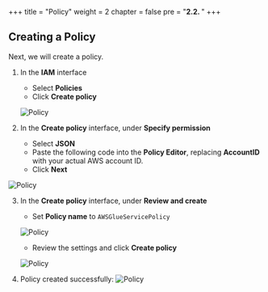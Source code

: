 +++
title = "Policy"
weight = 2
chapter = false
pre = "<b>2.2. </b>"
+++

## Creating a Policy

Next, we will create a policy.

1. In the **IAM** interface

   - Select **Policies**
   - Click **Create policy**

   ![Policy](/images/1/1.9.png)

2. In the **Create policy** interface, under **Specify permission**

   - Select **JSON**
   - Paste the following code into the **Policy Editor**, replacing **AccountID** with your actual AWS account ID.
   - Click **Next**

![Policy](/images/1/1.10.png)

3. In the **Create policy** interface, under **Review and create**

   - Set **Policy name** to `AWSGlueServicePolicy`

   ![Policy](/images/1/1.11.png)

   - Review the settings and click **Create policy**

   ![Policy](/images/1/1.12.png)

4. Policy created successfully:
   ![Policy](/images/1/1.13.png)
